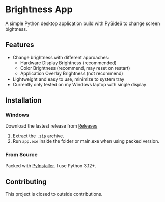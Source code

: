 # Brightness App
A simple Python desktop application build with [PySide6](https://pypi.org/project/PySide6/) to change screen bightness.

## Features
- Change brightness with different approaches:
  + Hardware Display Brightness (recommended)
  + Color Brightness (recommend, may reset on restart)
  + Application Overlay Brightness (not recommend)
- Lightweight and easy to use, minimize to system tray
- Currently only tested on my Windows laptop with single display

## Installation

### Windows
Download the lastest release from [Releases](https://github.com/Azurshi/BrightnessApp/releases)

1. Extract the `.zip` archive.
2. Run `app.exe` inside the folder or main.exe when using packed version.

### From Source
Packed with [PyInstaller](https://pyinstaller.org/en/stable/).
I use Python 3.12+.

## Contributing
This project is closed to outside contributions.
